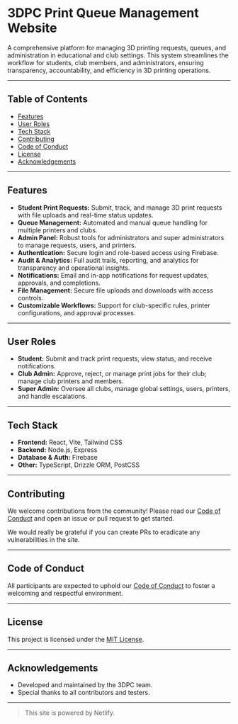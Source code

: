# 3DPC Print Queue Management Website

A comprehensive platform for managing 3D printing requests, queues, and administration in educational and club settings. This system streamlines the workflow for students, club members, and administrators, ensuring transparency, accountability, and efficiency in 3D printing operations.

---

## Table of Contents

- [Features](#features)
- [User Roles](#user-roles)
- [Tech Stack](#tech-stack)
- [Contributing](#contributing)
- [Code of Conduct](#code-of-conduct)
- [License](#license)
- [Acknowledgements](#acknowledgements)

---

## Features

- **Student Print Requests:** Submit, track, and manage 3D print requests with file uploads and real-time status updates.
- **Queue Management:** Automated and manual queue handling for multiple printers and clubs.
- **Admin Panel:** Robust tools for administrators and super administrators to manage requests, users, and printers.
- **Authentication:** Secure login and role-based access using Firebase.
- **Audit & Analytics:** Full audit trails, reporting, and analytics for transparency and operational insights.
- **Notifications:** Email and in-app notifications for request updates, approvals, and completions.
- **File Management:** Secure file uploads and downloads with access controls.
- **Customizable Workflows:** Support for club-specific rules, printer configurations, and approval processes.

---

## User Roles

- **Student:** Submit and track print requests, view status, and receive notifications.
- **Club Admin:** Approve, reject, or manage print jobs for their club; manage club printers and members.
- **Super Admin:** Oversee all clubs, manage global settings, users, printers, and handle escalations.

---

## Tech Stack

- **Frontend:** React, Vite, Tailwind CSS
- **Backend:** Node.js, Express
- **Database & Auth:** Firebase
- **Other:** TypeScript, Drizzle ORM, PostCSS


---

## Contributing

We welcome contributions from the community! Please read our [Code of Conduct](CODE_OF_CONDUCT.md) and open an issue or pull request to get started.

We would really be grateful if you can create PRs to eradicate any vulnerabilities in the site.

---

## Code of Conduct

All participants are expected to uphold our [Code of Conduct](CODE_OF_CONDUCT.md) to foster a welcoming and respectful environment.

---

## License

This project is licensed under the [MIT License](LICENSE).

---

## Acknowledgements

- Developed and maintained by the 3DPC team.
- Special thanks to all contributors and testers.

---

> This site is powered by Netlify.
